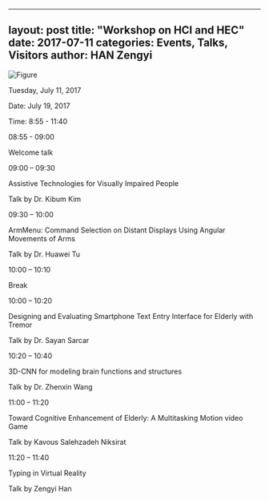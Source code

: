 <!--
 * @Author: heycheesecheese xrenlab2023@gmail.com
 * @Date: 2023-06-04 10:32:04
 * @LastEditors: heycheesecheese xrenlab2023@gmail.com
 * @LastEditTime: 2023-06-20 21:46:57
 * @FilePath: \XRenlab.github.io\_posts\2017-07-11-Workshop-on-HCI-and-HEC.markdown
 * @Description: 这是默认设置,请设置`customMade`, 打开koroFileHeader查看配置 进行设置: https://github.com/OBKoro1/koro1FileHeader/wiki/%E9%85%8D%E7%BD%AE
-->
---
layout: post
title:  "Workshop on HCI and HEC"
date:   2017-07-11
categories: Events, Talks, Visitors
author: HAN Zengyi
---

![Figure](https://farm5.staticflickr.com/4316/35845067452_c347671036_c.jpg)



Tuesday, July 11, 2017

Date: July 19, 2017

Time: 8:55 - 11:40

08:55 - 09:00

Welcome talk

09:00 – 09:30

Assistive Technologies for Visually Impaired People

Talk by Dr. Kibum Kim

09:30 – 10:00

ArmMenu: Command Selection on Distant Displays Using Angular Movements of Arms

Talk by Dr. Huawei Tu

10:00 – 10:10

Break

10:00 – 10:20

Designing and Evaluating Smartphone Text Entry Interface for Elderly with Tremor

Talk by Dr. Sayan Sarcar

10:20 – 10:40

3D-CNN for modeling brain functions and structures

Talk by Dr. Zhenxin Wang

11:00 – 11:20

Toward Cognitive Enhancement of Elderly: A Multitasking Motion video Game

Talk by Kavous Salehzadeh Niksirat

11:20 – 11:40

Typing in Virtual Reality

Talk by Zengyi Han

